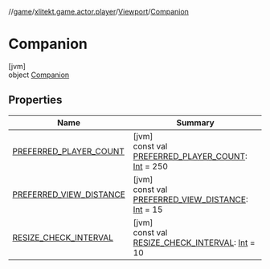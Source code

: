 //[game](../../../../index.md)/[xlitekt.game.actor.player](../../index.md)/[Viewport](../index.md)/[Companion](index.md)

# Companion

[jvm]\
object [Companion](index.md)

## Properties

| Name | Summary |
|---|---|
| [PREFERRED_PLAYER_COUNT](-p-r-e-f-e-r-r-e-d_-p-l-a-y-e-r_-c-o-u-n-t.md) | [jvm]<br>const val [PREFERRED_PLAYER_COUNT](-p-r-e-f-e-r-r-e-d_-p-l-a-y-e-r_-c-o-u-n-t.md): [Int](https://kotlinlang.org/api/latest/jvm/stdlib/kotlin/-int/index.html) = 250 |
| [PREFERRED_VIEW_DISTANCE](-p-r-e-f-e-r-r-e-d_-v-i-e-w_-d-i-s-t-a-n-c-e.md) | [jvm]<br>const val [PREFERRED_VIEW_DISTANCE](-p-r-e-f-e-r-r-e-d_-v-i-e-w_-d-i-s-t-a-n-c-e.md): [Int](https://kotlinlang.org/api/latest/jvm/stdlib/kotlin/-int/index.html) = 15 |
| [RESIZE_CHECK_INTERVAL](-r-e-s-i-z-e_-c-h-e-c-k_-i-n-t-e-r-v-a-l.md) | [jvm]<br>const val [RESIZE_CHECK_INTERVAL](-r-e-s-i-z-e_-c-h-e-c-k_-i-n-t-e-r-v-a-l.md): [Int](https://kotlinlang.org/api/latest/jvm/stdlib/kotlin/-int/index.html) = 10 |
